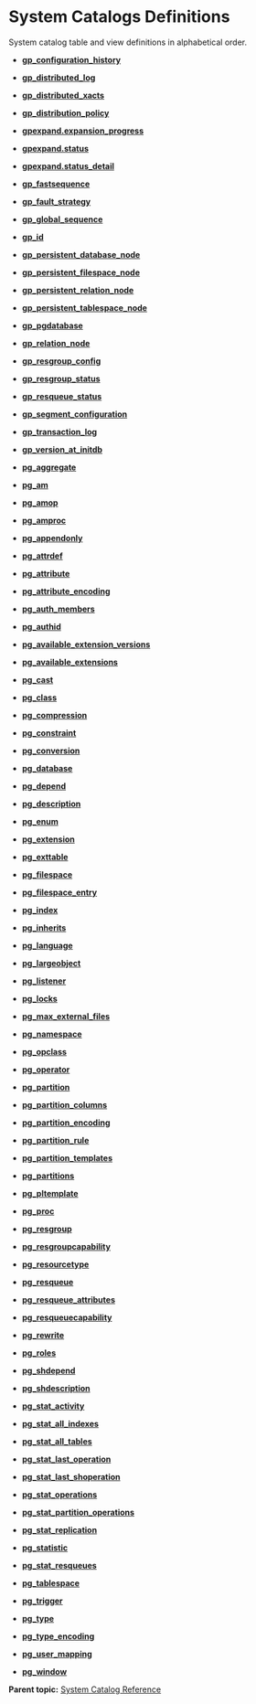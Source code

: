 # System Catalogs Definitions 

System catalog table and view definitions in alphabetical order.

-   **[gp\_configuration\_history](../system_catalogs/gp_configuration_history.html)**  

-   **[gp\_distributed\_log](../system_catalogs/gp_distributed_log.html)**  

-   **[gp\_distributed\_xacts](../system_catalogs/gp_distributed_xacts.html)**  

-   **[gp\_distribution\_policy](../system_catalogs/gp_distribution_policy.html)**  

-   **[gpexpand.expansion\_progress](../system_catalogs/gpexpand_expansion_progress.html)**  

-   **[gpexpand.status](../system_catalogs/gp_expansion_status.html)**  

-   **[gpexpand.status\_detail](../system_catalogs/gp_expansion_tables.html)**  

-   **[gp\_fastsequence](../system_catalogs/gp_fastsequence.html)**  

-   **[gp\_fault\_strategy](../system_catalogs/gp_fault_strategy.html)**  

-   **[gp\_global\_sequence](../system_catalogs/gp_global_sequence.html)**  

-   **[gp\_id](../system_catalogs/gp_id.html)**  

-   **[gp\_persistent\_database\_node](../system_catalogs/gp_persistent_database_node.html)**  

-   **[gp\_persistent\_filespace\_node](../system_catalogs/gp_persistent_filespace_node.html)**  

-   **[gp\_persistent\_relation\_node](../system_catalogs/gp_persistent_relation_node.html)**  

-   **[gp\_persistent\_tablespace\_node](../system_catalogs/gp_persistent_tablespace_node.html)**  

-   **[gp\_pgdatabase](../system_catalogs/gp_pgdatabase.html)**  

-   **[gp\_relation\_node](../system_catalogs/gp_relation_node.html)**  

-   **[gp\_resgroup\_config](../system_catalogs/gp_resgroup_config.html)**  

-   **[gp\_resgroup\_status](../system_catalogs/gp_resgroup_status.html)**  

-   **[gp\_resqueue\_status](../system_catalogs/gp_resqueue_status.html)**  

-   **[gp\_segment\_configuration](../system_catalogs/gp_segment_configuration.html)**  

-   **[gp\_transaction\_log](../system_catalogs/gp_transaction_log.html)**  

-   **[gp\_version\_at\_initdb](../system_catalogs/gp_version_at_initdb.html)**  

-   **[pg\_aggregate](../system_catalogs/pg_aggregate.html)**  

-   **[pg\_am](../system_catalogs/pg_am.html)**  

-   **[pg\_amop](../system_catalogs/pg_amop.html)**  

-   **[pg\_amproc](../system_catalogs/pg_amproc.html)**  

-   **[pg\_appendonly](../system_catalogs/pg_appendonly.html)**  

-   **[pg\_attrdef](../system_catalogs/pg_attrdef.html)**  

-   **[pg\_attribute](../system_catalogs/pg_attribute.html)**  

-   **[pg\_attribute\_encoding](../system_catalogs/pg_attribute_encoding.html)**  

-   **[pg\_auth\_members](../system_catalogs/pg_auth_members.html)**  

-   **[pg\_authid](../system_catalogs/pg_authid.html)**  

-   **[pg\_available\_extension\_versions](../system_catalogs/pg_available_extension_versions.html)**  

-   **[pg\_available\_extensions](../system_catalogs/pg_available_extensions.html)**  

-   **[pg\_cast](../system_catalogs/pg_cast.html)**  

-   **[pg\_class](../system_catalogs/pg_class.html)**  

-   **[pg\_compression](../system_catalogs/pg_compression.html)**  

-   **[pg\_constraint](../system_catalogs/pg_constraint.html)**  

-   **[pg\_conversion](../system_catalogs/pg_conversion.html)**  

-   **[pg\_database](../system_catalogs/pg_database.html)**  

-   **[pg\_depend](../system_catalogs/pg_depend.html)**  

-   **[pg\_description](../system_catalogs/pg_description.html)**  

-   **[pg\_enum](../system_catalogs/pg_enum.html)**  

-   **[pg\_extension](../system_catalogs/pg_extension.html)**  

-   **[pg\_exttable](../system_catalogs/pg_exttable.html)**  

-   **[pg\_filespace](../system_catalogs/pg_filespace.html)**  

-   **[pg\_filespace\_entry](../system_catalogs/pg_filespace_entry.html)**  

-   **[pg\_index](../system_catalogs/pg_index.html)**  

-   **[pg\_inherits](../system_catalogs/pg_inherits.html)**  

-   **[pg\_language](../system_catalogs/pg_language.html)**  

-   **[pg\_largeobject](../system_catalogs/pg_largeobject.html)**  

-   **[pg\_listener](../system_catalogs/pg_listener.html)**  

-   **[pg\_locks](../system_catalogs/pg_locks.html)**  

-   **[pg\_max\_external\_files](../system_catalogs/pg_max_external_files.html)**  

-   **[pg\_namespace](../system_catalogs/pg_namespace.html)**  

-   **[pg\_opclass](../system_catalogs/pg_opclass.html)**  

-   **[pg\_operator](../system_catalogs/pg_operator.html)**  

-   **[pg\_partition](../system_catalogs/pg_partition.html)**  

-   **[pg\_partition\_columns](../system_catalogs/pg_partition_columns.html)**  

-   **[pg\_partition\_encoding](../system_catalogs/pg_partition_encoding.html)**  

-   **[pg\_partition\_rule](../system_catalogs/pg_partition_rule.html)**  

-   **[pg\_partition\_templates](../system_catalogs/pg_partition_templates.html)**  

-   **[pg\_partitions](../system_catalogs/pg_partitions.html)**  

-   **[pg\_pltemplate](../system_catalogs/pg_pltemplate.html)**  

-   **[pg\_proc](../system_catalogs/pg_proc.html)**  

-   **[pg\_resgroup](../system_catalogs/pg_resgroup.html)**  

-   **[pg\_resgroupcapability](../system_catalogs/pg_resgroupcapability.html)**  

-   **[pg\_resourcetype](../system_catalogs/pg_resourcetype.html)**  

-   **[pg\_resqueue](../system_catalogs/pg_resqueue.html)**  

-   **[pg\_resqueue\_attributes](../system_catalogs/pg_resqueue_attributes.html)**  

-   **[pg\_resqueuecapability](../system_catalogs/pg_resqueuecapability.html)**  

-   **[pg\_rewrite](../system_catalogs/pg_rewrite.html)**  

-   **[pg\_roles](../system_catalogs/pg_roles.html)**  

-   **[pg\_shdepend](../system_catalogs/pg_shdepend.html)**  

-   **[pg\_shdescription](../system_catalogs/pg_shdescription.html)**  

-   **[pg\_stat\_activity](../system_catalogs/pg_stat_activity.html)**  

-   **[pg\_stat\_all\_indexes](../system_catalogs/pg_stat_indexes.html)**  

-   **[pg\_stat\_all\_tables](../system_catalogs/pg_stat_tables.html)**  

-   **[pg\_stat\_last\_operation](../system_catalogs/pg_stat_last_operation.html)**  

-   **[pg\_stat\_last\_shoperation](../system_catalogs/pg_stat_last_shoperation.html)**  

-   **[pg\_stat\_operations](../system_catalogs/pg_stat_operations.html)**  

-   **[pg\_stat\_partition\_operations](../system_catalogs/pg_stat_partition_operations.html)**  

-   **[pg\_stat\_replication](../system_catalogs/pg_stat_replication.html)**  

-   **[pg\_statistic](../system_catalogs/pg_statistic.html)**  

-   **[pg\_stat\_resqueues](../system_catalogs/pg_stats_resqueue.html)**  

-   **[pg\_tablespace](../system_catalogs/pg_tablespace.html)**  

-   **[pg\_trigger](../system_catalogs/pg_trigger.html)**  

-   **[pg\_type](../system_catalogs/pg_type.html)**  

-   **[pg\_type\_encoding](../system_catalogs/pg_type_encoding.html)**  

-   **[pg\_user\_mapping](../system_catalogs/pg_user_mapping.html)**  

-   **[pg\_window](../system_catalogs/pg_window.html)**  


**Parent topic:** [System Catalog Reference](../system_catalogs/catalog_ref.html)

